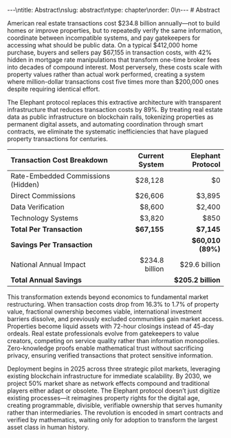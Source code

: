 ---\ntitle: Abstract\nslug: abstract\ntype: chapter\norder: 0\n---
\# Abstract

American real estate transactions cost $234.8 billion annually—not to
build homes or improve properties, but to repeatedly verify the same
information, coordinate between incompatible systems, and pay
gatekeepers for accessing what should be public data. On a typical
$412,000 home purchase, buyers and sellers pay $67,155 in transaction
costs, with 42% hidden in mortgage rate manipulations that transform
one-time broker fees into decades of compound interest. Most perversely,
these costs scale with property values rather than actual work
performed, creating a system where million-dollar transactions cost five
times more than $200,000 ones despite requiring identical effort.

The Elephant protocol replaces this extractive architecture with
transparent infrastructure that reduces transaction costs by 89%. By
treating real estate data as public infrastructure on blockchain rails,
tokenizing properties as permanent digital assets, and automating
coordination through smart contracts, we eliminate the systematic
inefficiencies that have plagued property transactions for centuries.

<table>
<thead>
<tr class="header">
<th style="text-align: left;"><strong>Transaction Cost
Breakdown</strong></th>
<th style="text-align: right;"><strong>Current System</strong></th>
<th style="text-align: right;"><strong>Elephant Protocol</strong></th>
</tr>
</thead>
<tbody>
<tr class="odd">
<td style="text-align: left;">Rate-Embedded Commissions (Hidden)</td>
<td style="text-align: right;">$28,128</td>
<td style="text-align: right;">$0</td>
</tr>
<tr class="even">
<td style="text-align: left;">Direct Commissions</td>
<td style="text-align: right;">$26,606</td>
<td style="text-align: right;">$3,895</td>
</tr>
<tr class="odd">
<td style="text-align: left;">Data Verification</td>
<td style="text-align: right;">$8,600</td>
<td style="text-align: right;">$2,400</td>
</tr>
<tr class="even">
<td style="text-align: left;">Technology Systems</td>
<td style="text-align: right;">$3,820</td>
<td style="text-align: right;">$850</td>
</tr>
<tr class="odd">
<td style="text-align: left;"><strong>Total Per
Transaction</strong></td>
<td style="text-align: right;"><strong>$67,155</strong></td>
<td style="text-align: right;"><strong>$7,145</strong></td>
</tr>
<tr class="even">
<td style="text-align: left;"><strong>Savings Per
Transaction</strong></td>
<td style="text-align: right;"></td>
<td style="text-align: right;"><strong>$60,010 (89%)</strong></td>
</tr>
<tr class="odd">
<td style="text-align: left;">National Annual Impact</td>
<td style="text-align: right;">$234.8 billion</td>
<td style="text-align: right;">$29.6 billion</td>
</tr>
<tr class="even">
<td style="text-align: left;"><strong>Total Annual Savings</strong></td>
<td style="text-align: right;"></td>
<td style="text-align: right;"><strong>$205.2 billion</strong></td>
</tr>
</tbody>
</table>

This transformation extends beyond economics to fundamental market
restructuring. When transaction costs drop from 16.3% to 1.7% of
property value, fractional ownership becomes viable, international
investment barriers dissolve, and previously excluded communities gain
market access. Properties become liquid assets with 72-hour closings
instead of 45-day ordeals. Real estate professionals evolve from
gatekeepers to value creators, competing on service quality rather than
information monopolies. Zero-knowledge proofs enable mathematical trust
without sacrificing privacy, ensuring verified transactions that protect
sensitive information.

Deployment begins in 2025 across three strategic pilot markets,
leveraging existing blockchain infrastructure for immediate scalability.
By 2030, we project 50% market share as network effects compound and
traditional players either adapt or obsolete. The Elephant protocol
doesn’t just digitize existing processes—it reimagines property rights
for the digital age, creating programmable, divisible, verifiable
ownership that serves humanity rather than intermediaries. The
revolution is encoded in smart contracts and verified by mathematics,
waiting only for adoption to transform the largest asset class in human
history.
